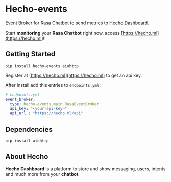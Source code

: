 # Hecho-events

Event Broker for Rasa Chatbot to send metrics to [Hecho Dashboard](https://hecho.ml).

Start **monitoring** your **Rasa Chatbot** right now, access [https://hecho.ml](https://hecho.ml)!!

## Getting Started

```
pip install hecho-events aiohttp
```

Register at [https://hecho.ml](https://hecho.ml) to get an api key.

After install add this entries to `endpoints.yml`:
```yaml
# endpoints.yml
event_broker:
  type: hecho-events.main.RasaEventBroker
  api_key: "<your-api-key>"
  api_url : "https://hecho.ml/api"
```

## Dependencies

```
pip install aiohttp
```


## About Hecho

**Hecho Dashboard** is a platform to store and show messaging, users, intents and much more from your **chatbot**.
